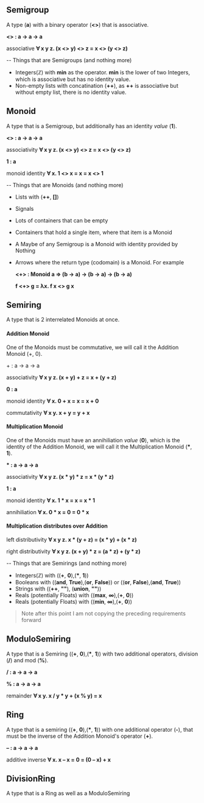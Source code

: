 ## Semigroup
A type (**a**) with a binary operator (**<>**) that is associative.

**<> : a -> a -> a**

associative **&forall; x y z. (x <> y) <> z = x <> (y <> z)**

-- Things that are Semigroups (and nothing more)
  - Integers(&#8484;) with **min** as the operator. **min** is the lower of two Integers, which is associative but has no identity value.
  - Non-empty lists with concatination (**++**), as **++** is associative but without empty list, there is no identity value.

## Monoid
A type that is a Semigroup, but additionally has an identity *value* (**1**).

**<> : a -> a -> a**

associativity **&forall; x y z. (x <> y) <> z = x <> (y <> z)**

**1 : a**

monoid identity **&forall; x. 1 <> x = x = x <> 1**

-- Things that are Monoids (and nothing more)
  - Lists with (**++**, **[]**)
  - Signals
  - Lots of containers that can be empty
  - Containers that hold a single item, where that item is a Monoid
  - A Maybe of any Semigroup is a Monoid with identity provided by Nothing
  - Arrows where the return type (codomain) is a Monoid. For example

      **<+> : Monoid a => (b -> a) -> (b -> a) -> (b -> a)**

      **f <+> g = &lambda;x. f x <> g x**


## Semiring
A type that is 2 interrelated Monoids at once.

#### Addition Monoid
One of the Monoids must be commutative, we will call it the Addition Monoid (+, 0).

\+ : a -> a -> a

associativity **&forall; x y z. (x + y) + z = x + (y + z)**

**0 : a**

monoid identity **&forall; x. 0 + x = x = x + 0**

commutativity **&forall; x y. x + y = y + x**

#### Multiplication Monoid
One of the Monoids must have an annihiliation *value* (**0**), which is the identity of the Addition Monoid, we will call it the Multiplication Monoid (**\***, **1**).

**\* : a -> a -> a**

associativity **&forall; x y z. (x \* y) \* z = x \* (y \* z)**

**1 : a**

monoid identity **&forall; x. 1 \* x = x = x \* 1**

annihiliation **&forall; x. 0 \* x = 0 = 0 \* x**

#### Multiplication distributes over Addition

left distributivity **&forall; x y z. x \* (y + z) = (x \* y) + (x \* z)**

right distributivity **&forall; x y z. (x + y) \* z = (a \* z) + (y \* z)**

-- Things that are Semirings (and nothing more)
   - Integers(&#8484;) with ((**+**, **0**),(**\***, **1**))
   - Booleans with ((**and**, **True**),(**or**, **False**)) or ((**or**, **False**),(**and**, **True**))
   - Strings with ((**++**, **""**), (**union**, **""**))
   - Reals (potentially Floats) with ((**max**, **&infin;**),(**+**, **0**))
   - Reals (potentially Floats) with ((**min**, **&infin;**),(**+**, **0**))


> Note after this point I am not copying the preceding requirements forward

## ModuloSemiring

A type that is a Semiring ((**+**, **0**),(**\***, **1**)) with two additional operators, division (**/**) and mod (**%**).

**/ : a -> a -> a**

**% : a -> a -> a**

remainder **&forall; x y. x / y * y + (x % y) = x**

## Ring

A type that is a semiring ((**+**, **0**),(**\***, **1**)) with one additional operator (**-**), that must be the inverse of the Addition Monoid's operator (**+**).

**&ndash; : a -> a -> a**

additive inverse **&forall; x. x &ndash; x = 0 = (0 &ndash; x) + x**

## DivisionRing

A type that is a Ring as well as a ModuloSemiring
